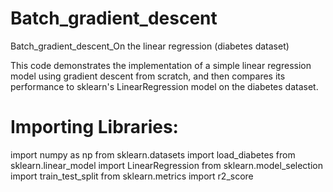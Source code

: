 # Batch_gradient_descent
Batch_gradient_descent_On the linear regression (diabetes dataset)


This code demonstrates the implementation of a simple linear regression model using gradient descent from scratch, and then compares its performance to sklearn's LinearRegression model on the diabetes dataset.
# Importing Libraries:
import numpy as np
from sklearn.datasets import load_diabetes
from sklearn.linear_model import LinearRegression
from sklearn.model_selection import train_test_split
from sklearn.metrics import r2_score

